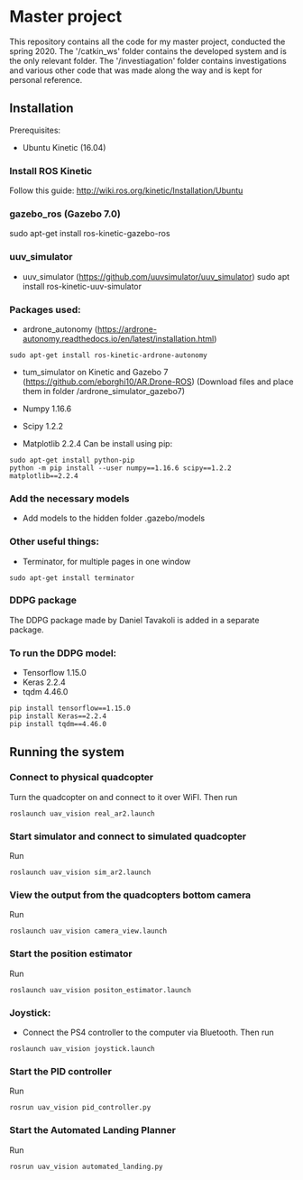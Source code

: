 # Master project
This repository contains all the code for my master project, conducted the spring 2020. The '/catkin_ws' folder contains the developed system and is the only relevant folder. The '/investiagation' folder contains investigations and various other code that was made along the way and is kept for personal reference.

## Installation

Prerequisites:
* Ubuntu Kinetic (16.04)


### Install ROS Kinetic
Follow this guide: http://wiki.ros.org/kinetic/Installation/Ubuntu

### gazebo_ros (Gazebo 7.0)
sudo apt-get install ros-kinetic-gazebo-ros

### uuv_simulator
* uuv_simulator (https://github.com/uuvsimulator/uuv_simulator)
sudo apt install ros-kinetic-uuv-simulator

### Packages used:
* ardrone_autonomy (https://ardrone-autonomy.readthedocs.io/en/latest/installation.html)
```
sudo apt-get install ros-kinetic-ardrone-autonomy
```

* tum_simulator on Kinetic and Gazebo 7 (https://github.com/eborghi10/AR.Drone-ROS)
    (Download files and place them in folder /ardrone_simulator_gazebo7)


* Numpy 1.16.6
* Scipy 1.2.2
* Matplotlib 2.2.4
Can be install using pip:
```
sudo apt-get install python-pip
python -m pip install --user numpy==1.16.6 scipy==1.2.2 matplotlib==2.2.4
```


### Add the necessary models
* Add models to the hidden folder .gazebo/models


### Other useful things:
* Terminator, for multiple pages in one window
```
sudo apt-get install terminator
```

### DDPG package
The DDPG package made by Daniel Tavakoli is added in a separate package.

### To run the DDPG model:
* Tensorflow 1.15.0
* Keras 2.2.4
* tqdm 4.46.0

```
pip install tensorflow==1.15.0
pip install Keras==2.2.4
pip install tqdm==4.46.0
```

## Running the system

### Connect to physical quadcopter
Turn the quadcopter on and connect to it over WiFI. Then run
```
roslaunch uav_vision real_ar2.launch
```

### Start simulator and connect to simulated quadcopter
Run
```
roslaunch uav_vision sim_ar2.launch
```

### View the output from the quadcopters bottom camera
Run
```
roslaunch uav_vision camera_view.launch
```

### Start the position estimator
Run
```
roslaunch uav_vision positon_estimator.launch
```

### Joystick:
* Connect the PS4 controller to the computer via Bluetooth. Then run
```
roslaunch uav_vision joystick.launch
```

### Start the PID controller
Run
```
rosrun uav_vision pid_controller.py
```

### Start the Automated Landing Planner
Run
```
rosrun uav_vision automated_landing.py
```
